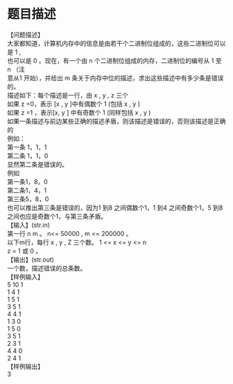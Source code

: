 # 题目描述


【问题描述】<br/>
大家都知道，计算机内存中的信息是由若干个二进制位组成的，这些二进制位可以是 1 ,<br/>
也可以是 0 。现在，有一个由 n 个二进制位组成的内存，二进制位的编号从 1 至 n （注<br/>
意从1 开始），并给出 m 条关于内存中位的描述，求出这些描述中有多少条是错误的。<br/>
描述如下：每个描述是一行，由 x , y , z 三个<br/>
如果 z =0，表示 [x , y ]中有偶数个 1 (包括 x , y )<br/>
如果 z =1 ，表示[x, y ] 中有奇数个 1 (同样包括 x , y )<br/>
如果一条描述与前边某些正确的描述矛盾，则该描述是错误的，否则该描述是正确的<br/>
例如：<br/>
第一条 1，1，1<br/>
第二条 1，1，0<br/>
显然第二条是错误的。<br/>
例如<br/>
第一条1，8，0<br/>
第二条1，4，1<br/>
第三条5，8，0<br/>
也可以推出第三条是错误的，因为1 到8 之间偶数个1，1 到4 之间奇数个1，5 到8<br/>
之间也应是奇数个1，与第三条矛盾。<br/>
【输入】(str.in)<br/>
第一行 n m 。 n&lt;= 50000 , m &lt;= 200000 。<br/>
以下m行，每行 x , y , Z 三个数。 1 &lt;= x &lt;= y &lt;= n<br/>
z = 1 或 0 。<br/>
【输出】(str.out)<br/>
一个数，描述错误的总条数。<br/>
【样例输入】<br/>
5 10 1<br/>
1 4 1<br/>
1 5 1<br/>
3 5 1<br/>
4 4 1<br/>
1 3 0<br/>
1 5 0<br/>
3 5 1<br/>
2 3 1<br/>
4 4 0<br/>
2 4 1<br/>
【样例输出】<br/>
3
